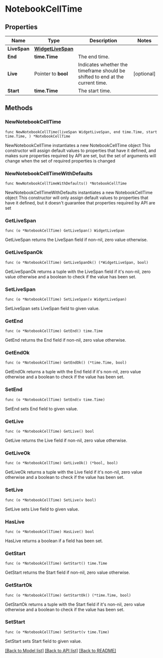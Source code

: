 # NotebookCellTime

## Properties

Name | Type | Description | Notes
---- | ---- | ----------- | ------
**LiveSpan** | [**WidgetLiveSpan**](WidgetLiveSpan.md) |  | 
**End** | **time.Time** | The end time. | 
**Live** | Pointer to **bool** | Indicates whether the timeframe should be shifted to end at the current time. | [optional] 
**Start** | **time.Time** | The start time. | 

## Methods

### NewNotebookCellTime

`func NewNotebookCellTime(liveSpan WidgetLiveSpan, end time.Time, start time.Time, ) *NotebookCellTime`

NewNotebookCellTime instantiates a new NotebookCellTime object
This constructor will assign default values to properties that have it defined,
and makes sure properties required by API are set, but the set of arguments
will change when the set of required properties is changed

### NewNotebookCellTimeWithDefaults

`func NewNotebookCellTimeWithDefaults() *NotebookCellTime`

NewNotebookCellTimeWithDefaults instantiates a new NotebookCellTime object
This constructor will only assign default values to properties that have it defined,
but it doesn't guarantee that properties required by API are set

### GetLiveSpan

`func (o *NotebookCellTime) GetLiveSpan() WidgetLiveSpan`

GetLiveSpan returns the LiveSpan field if non-nil, zero value otherwise.

### GetLiveSpanOk

`func (o *NotebookCellTime) GetLiveSpanOk() (*WidgetLiveSpan, bool)`

GetLiveSpanOk returns a tuple with the LiveSpan field if it's non-nil, zero value otherwise
and a boolean to check if the value has been set.

### SetLiveSpan

`func (o *NotebookCellTime) SetLiveSpan(v WidgetLiveSpan)`

SetLiveSpan sets LiveSpan field to given value.


### GetEnd

`func (o *NotebookCellTime) GetEnd() time.Time`

GetEnd returns the End field if non-nil, zero value otherwise.

### GetEndOk

`func (o *NotebookCellTime) GetEndOk() (*time.Time, bool)`

GetEndOk returns a tuple with the End field if it's non-nil, zero value otherwise
and a boolean to check if the value has been set.

### SetEnd

`func (o *NotebookCellTime) SetEnd(v time.Time)`

SetEnd sets End field to given value.


### GetLive

`func (o *NotebookCellTime) GetLive() bool`

GetLive returns the Live field if non-nil, zero value otherwise.

### GetLiveOk

`func (o *NotebookCellTime) GetLiveOk() (*bool, bool)`

GetLiveOk returns a tuple with the Live field if it's non-nil, zero value otherwise
and a boolean to check if the value has been set.

### SetLive

`func (o *NotebookCellTime) SetLive(v bool)`

SetLive sets Live field to given value.

### HasLive

`func (o *NotebookCellTime) HasLive() bool`

HasLive returns a boolean if a field has been set.

### GetStart

`func (o *NotebookCellTime) GetStart() time.Time`

GetStart returns the Start field if non-nil, zero value otherwise.

### GetStartOk

`func (o *NotebookCellTime) GetStartOk() (*time.Time, bool)`

GetStartOk returns a tuple with the Start field if it's non-nil, zero value otherwise
and a boolean to check if the value has been set.

### SetStart

`func (o *NotebookCellTime) SetStart(v time.Time)`

SetStart sets Start field to given value.



[[Back to Model list]](../README.md#documentation-for-models) [[Back to API list]](../README.md#documentation-for-api-endpoints) [[Back to README]](../README.md)


